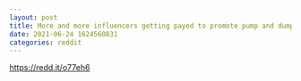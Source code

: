 ```yaml
--- 
layout: post 
title: More and more influencers getting payed to promote pump and dump coins off the Ethereum name. If crypto becomes heavily regulated in the US it’ll be because of influencers and greed. 
date: 2021-06-24 1624560831 
categories: reddit 
--- 
```

https://redd.it/o77eh6